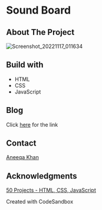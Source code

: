 # Sound Board

## About The Project
![Screenshot_20221117_011634](https://user-images.githubusercontent.com/38748274/202392981-32f66bca-7649-48e6-a162-4efd0a96d361.png)


## Build with
- HTML
- CSS
- JavaScript

## Blog 
Click [here](https://dev.to/aneeqakhan/create-a-sound-board-in-3-lines-of-code-3ho8) for the link

## Contact
[Aneeqa Khan](https://twitter.com/Aneeqa_Khan25)

## Acknowledgments
[50 Projects - HTML, CSS, JavaScript](https://www.youtube.com/watch?v=MjcSBu7HAD8&ab_channel=FlorinPop)

Created with CodeSandbox
